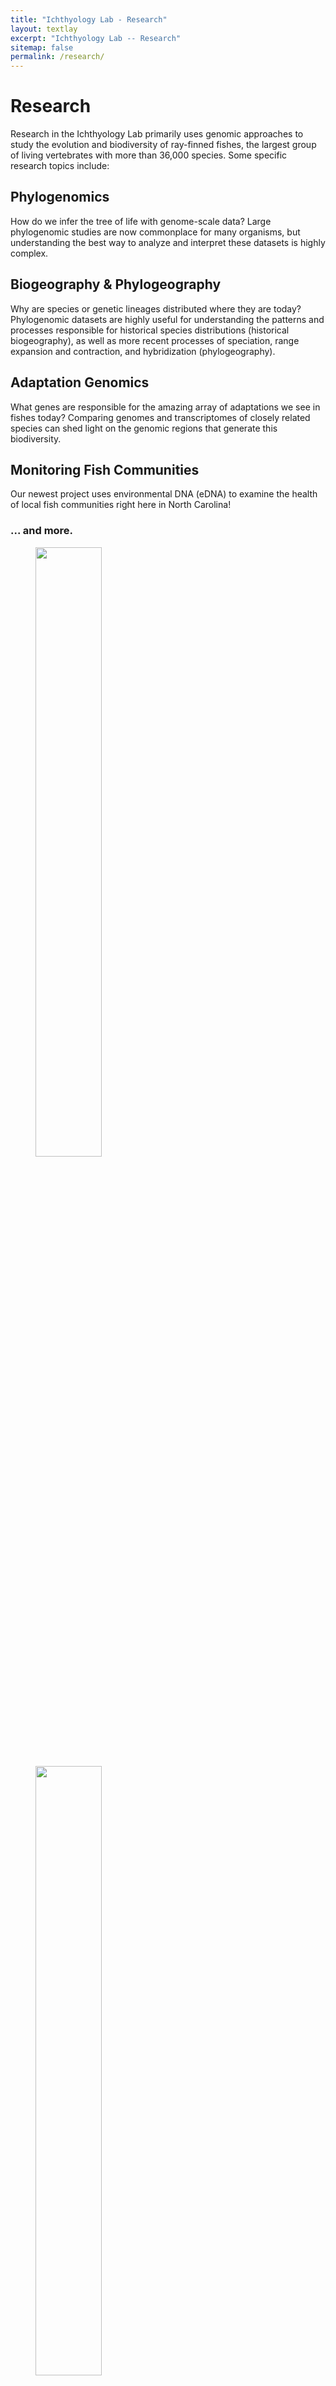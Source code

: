 ```yaml
---
title: "Ichthyology Lab - Research"
layout: textlay
excerpt: "Ichthyology Lab -- Research"
sitemap: false
permalink: /research/
---
```


# Research

Research in the Ichthyology Lab primarily uses genomic approaches to study the evolution and biodiversity of ray-finned fishes, the largest group of living vertebrates with more than 36,000 species. Some specific research topics include:

## Phylogenomics
How do we infer the tree of life with genome-scale data? Large phylogenomic studies are now commonplace for many organisms, but understanding the best way to analyze and interpret these datasets is highly complex. 

## Biogeography & Phylogeography
Why are species or genetic lineages distributed where they are today? Phylogenomic datasets are highly useful for understanding the patterns and processes responsible for historical species distributions (historical biogeography), as well as more recent processes of speciation, range expansion and contraction, and hybridization (phylogeography).  

## Adaptation Genomics
What genes are responsible for the amazing array of adaptations we see in fishes today? Comparing genomes and transcriptomes of closely related species can shed light on the genomic regions that generate this biodiversity.

## Monitoring Fish Communities
Our newest project uses environmental DNA (eDNA) to examine the health of local fish communities right here in North Carolina!

### ... and more.


<figure>
<img src="{{ site.url }}{{ site.baseurl }}/images/pubpic/PNAS2018Tree.jpg" width="50%">
<img src="{{ site.url }}{{ site.baseurl }}/images/pubpic/Odon_Biogeo.jpg" width="50%">
</figure>

